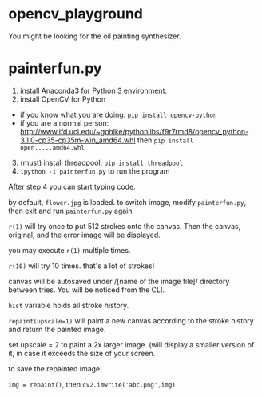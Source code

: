 # opencv_playground

You might be looking for the oil painting synthesizer.

# painterfun.py

1. install Anaconda3 for Python 3 environment.
2. install OpenCV for Python
  - if you know what you are doing: `pip install opencv-python`
  - if you are a normal person:
    <http://www.lfd.uci.edu/~gohlke/pythonlibs/f9r7rmd8/opencv_python-3.1.0-cp35-cp35m-win_amd64.whl>
    then `pip install open.....amd64.whl`
3. (must) install threadpool: `pip install threadpool`
4. `ipython -i painterfun.py` to run the program

After step 4 you can start typing code.

by default, `flower.jpg` is loaded. to switch image, modify `painterfun.py`, then exit and run `painterfun.py` again

`r(1)` will try once to put 512 strokes onto the canvas. Then the canvas, original, and the error image will be displayed.

you may execute `r(1)` multiple times.

`r(10)` will try 10 times. that's a lot of strokes!

canvas will be autosaved under /[name of the image file]/ directory between tries. You will be noticed from the CLI.

`hist` variable holds all stroke history.

`repaint(upscale=1)` will paint a new canvas according to the stroke history and return the painted image.

set upscale = 2 to paint a 2x larger image. (will display a smaller version of it, in case it exceeds the size of your screen.

to save the repainted image:

`img = repaint()`, then `cv2.imwrite('abc.png',img)`
